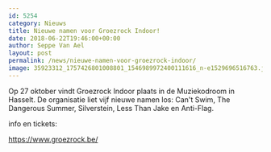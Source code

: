 ```yaml
---
id: 5254
category: Nieuws
title: Nieuwe namen voor Groezrock Indoor!
date: 2018-06-22T19:46:00+00:00
author: Seppe Van Ael
layout: post
permalink: /news/nieuwe-namen-voor-groezrock-indoor/
image: 35923312_1757426801008801_1546989972400111616_n-e1529696516763.jpg
---
```

Op 27 oktober vindt Groezrock Indoor plaats in de Muziekodroom in Hasselt. De organisatie liet vijf nieuwe namen los: Can't Swim, The Dangerous Summer, Silverstein, Less Than Jake en Anti-Flag.

info en tickets:

<https://www.groezrock.be/>